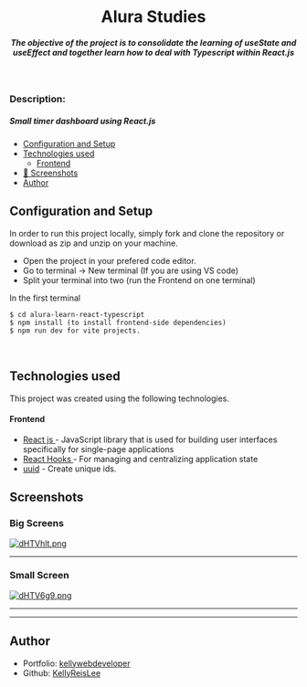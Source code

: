 <H1 align ="center" > 
Alura Studies </h1>
<h5  align ="center"> 
The objective of the project is to consolidate the learning of useState and useEffect and together learn how to deal with Typescript within React.js </h5>
<br/>

<h3>Description: </h3>
<h5>Small timer dashboard using React.js</h5>

- [Configuration and Setup](#configuration-and-setup)
- [Technologies used](#technologies-used)
  - [Frontend](#frontend)
- [📸 Screenshots](#screenshots)
- [Author](#author)

## Configuration and Setup

In order to run this project locally, simply fork and clone the repository or download as zip and unzip on your machine.

- Open the project in your prefered code editor.
- Go to terminal -> New terminal (If you are using VS code)
- Split your terminal into two (run the Frontend on one terminal)

In the first terminal

```
$ cd alura-learn-react-typescript
$ npm install (to install frontend-side dependencies)
$ npm run dev for vite projects.
```

<br/>

## Technologies used

This project was created using the following technologies.

#### Frontend

- [React js ](https://www.npmjs.com/package/react) - JavaScript library that is used for building user interfaces specifically for single-page applications
- [React Hooks ](https://reactjs.org/docs/hooks-intro.html) - For managing and centralizing application state
- [uuid](https://www.npmjs.com/package/uuid) - Create unique ids.



## Screenshots

<h3>Big Screens</h3>
<a href="https://freeimage.host/"><img src="https://iili.io/dHTVhlt.png" alt="dHTVhlt.png" border="0" /></a>

---

<h3>Small Screen</h3>
<a href="https://freeimage.host/"><img src="https://iili.io/dHTV6g9.png" alt="dHTV6g9.png" border="0" /></a>

---
---

## Author

- Portfolio: [kellywebdeveloper](https://kellydeveloper.vercel.app)
- Github: [KellyReisLee](https://github.com/KellyReisLee)
